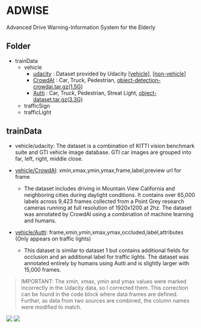 # ADWISE
Advanced Drive Warning-Information System for the Elderly



## Folder 
- trainData 
	- vehicle
    	- [udacity](https://www.udacity.com/) : Dataset provided by Udacity [[vehicle]](https://s3.amazonaws.com/udacity-sdc/Vehicle_Tracking/vehicles.zip), [[non-vehicle]](https://s3.amazonaws.com/udacity-sdc/Vehicle_Tracking/non-vehicles.zip) 
        - [CrowdAI](http://crowdai.com/) : Car, Truck, Pedestrian, [object-detection-crowdai.tar.gz(1.5G)](http://bit.ly/udacity-annoations-crowdai)
        - [Autti](http://autti.co/) : Car, Truck, Pedestrian, Streat Light, [object-dataset.tar.gz(3.3G)](http://bit.ly/udacity-annotations-autti)
	- trafficSign
    - trafficLight



## trainData

- vehicle/udacity: The dataset is a combination of KITTI vision benchmark suite and GTI vehicle image database. GTI car images are grouped into far, left, right, middle close.

- [vehicle/CrowdAI](https://github.com/udacity/self-driving-car/tree/master/annotations): xmin,xmax,ymin,ymax,frame,label,preview url for frame
	- The dataset includes driving in Mountain View California and neighboring cities during daylight conditions. It contains over 65,000 labels across 9,423 frames collected from a Point Grey research cameras running at full resolution of 1920x1200 at 2hz. The dataset was annotated by CrowdAI using a combination of machine learning and humans.

- [vehicle/Autti](https://github.com/udacity/self-driving-car/tree/master/annotations): frame,xmin,ymin,xmax,ymax,occluded,label,attributes (Only appears on traffic lights)
	- This dataset is similar to dataset 1 but contains additional fields for occlusion and an additional label for traffic lights. The dataset was annotated entirely by humans using Autti and is slightly larger with 15,000 frames.

> IMPORTANT: The xmin, xmax, ymin and ymax values were marked incorrectly in the Udacity data, so I corrected them. This correction can be found in the code block where data frames are defined. Further, as data from two sources are combined, the column names were modified to match.

![](https://github.com/udacity/self-driving-car/raw/master/annotations/images/crowdai.png)
![](https://github.com/udacity/self-driving-car/raw/master/annotations/images/auttico.png)

